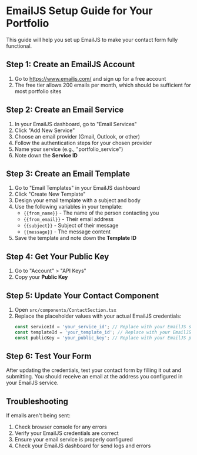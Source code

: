 # EmailJS Setup Guide for Your Portfolio

This guide will help you set up EmailJS to make your contact form fully functional.

## Step 1: Create an EmailJS Account

1. Go to https://www.emailjs.com/ and sign up for a free account
2. The free tier allows 200 emails per month, which should be sufficient for most portfolio sites

## Step 2: Create an Email Service

1. In your EmailJS dashboard, go to "Email Services"
2. Click "Add New Service"
3. Choose an email provider (Gmail, Outlook, or other)
4. Follow the authentication steps for your chosen provider
5. Name your service (e.g., "portfolio_service")
6. Note down the **Service ID**

## Step 3: Create an Email Template

1. Go to "Email Templates" in your EmailJS dashboard
2. Click "Create New Template"
3. Design your email template with a subject and body
4. Use the following variables in your template:
   - `{{from_name}}` - The name of the person contacting you
   - `{{from_email}}` - Their email address
   - `{{subject}}` - Subject of their message
   - `{{message}}` - The message content
5. Save the template and note down the **Template ID**

## Step 4: Get Your Public Key

1. Go to "Account" > "API Keys"
2. Copy your **Public Key**

## Step 5: Update Your Contact Component

1. Open `src/components/ContactSection.tsx`
2. Replace the placeholder values with your actual EmailJS credentials:
   ```typescript
   const serviceId = 'your_service_id'; // Replace with your EmailJS service ID
   const templateId = 'your_template_id'; // Replace with your EmailJS template ID
   const publicKey = 'your_public_key'; // Replace with your EmailJS public key
   ```

## Step 6: Test Your Form

After updating the credentials, test your contact form by filling it out and submitting. You should receive an email at the address you configured in your EmailJS service.

## Troubleshooting

If emails aren't being sent:
1. Check browser console for any errors
2. Verify your EmailJS credentials are correct
3. Ensure your email service is properly configured
4. Check your EmailJS dashboard for send logs and errors

